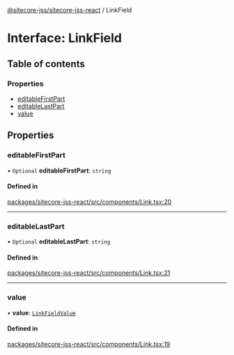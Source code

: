 [@sitecore-jss/sitecore-jss-react](../README.md) / LinkField

# Interface: LinkField

## Table of contents

### Properties

- [editableFirstPart](LinkField.md#editablefirstpart)
- [editableLastPart](LinkField.md#editablelastpart)
- [value](LinkField.md#value)

## Properties

### editableFirstPart

• `Optional` **editableFirstPart**: `string`

#### Defined in

[packages/sitecore-jss-react/src/components/Link.tsx:20](https://github.com/Sitecore/jss/blob/a481db801/packages/sitecore-jss-react/src/components/Link.tsx#L20)

___

### editableLastPart

• `Optional` **editableLastPart**: `string`

#### Defined in

[packages/sitecore-jss-react/src/components/Link.tsx:21](https://github.com/Sitecore/jss/blob/a481db801/packages/sitecore-jss-react/src/components/Link.tsx#L21)

___

### value

• **value**: [`LinkFieldValue`](LinkFieldValue.md)

#### Defined in

[packages/sitecore-jss-react/src/components/Link.tsx:19](https://github.com/Sitecore/jss/blob/a481db801/packages/sitecore-jss-react/src/components/Link.tsx#L19)
